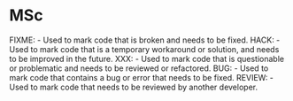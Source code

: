 # MSc

FIXME: - Used to mark code that is broken and needs to be fixed.
HACK: - Used to mark code that is a temporary workaround or solution, and needs to be improved in the future.
XXX: - Used to mark code that is questionable or problematic and needs to be reviewed or refactored.
BUG: - Used to mark code that contains a bug or error that needs to be fixed.
REVIEW: - Used to mark code that needs to be reviewed by another developer.

